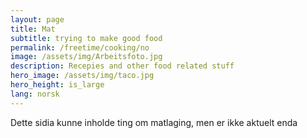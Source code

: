 ```yaml
---
layout: page
title: Mat 
subtitle: trying to make good food 
permalink: /freetime/cooking/no
image: /assets/img/Arbeitsfoto.jpg
description: Recepies and other food related stuff
hero_image: /assets/img/taco.jpg
hero_height: is_large
lang: norsk
---
```

Dette sidia kunne inholde ting om matlaging, men er ikke aktuelt enda

